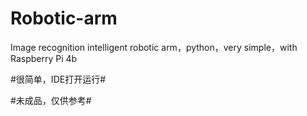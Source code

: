 # Robotic-arm
Image recognition intelligent robotic arm，python，very simple，with Raspberry Pi 4b

#很简单，IDE打开运行#

#未成品，仅供参考#
